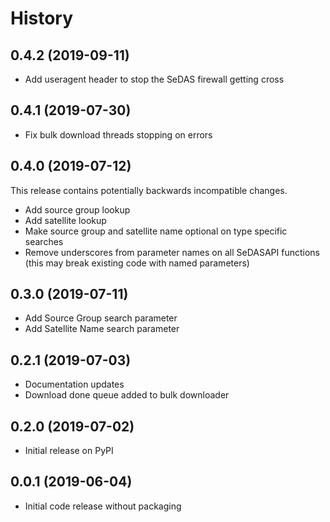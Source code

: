 # History

## 0.4.2 (2019-09-11)
* Add useragent header to stop the SeDAS firewall getting cross

## 0.4.1 (2019-07-30)
* Fix bulk download threads stopping on errors

## 0.4.0 (2019-07-12)
This release contains potentially backwards incompatible changes.

* Add source group lookup
* Add satellite lookup
* Make source group and satellite name optional on type specific searches
* Remove underscores from parameter names on all SeDASAPI functions (this may break existing code with named parameters)

## 0.3.0 (2019-07-11)
* Add Source Group search parameter
* Add Satellite Name search parameter

## 0.2.1 (2019-07-03)
* Documentation updates
* Download done queue added to bulk downloader

## 0.2.0 (2019-07-02)
* Initial release on PyPI

## 0.0.1 (2019-06-04)
* Initial code release without packaging